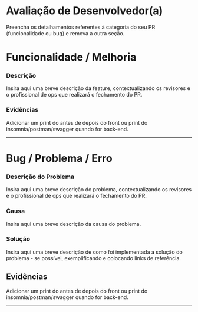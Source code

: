 # Avaliação de Desenvolvedor(a)

Preencha os detalhamentos referentes à categoria do seu PR (funcionalidade ou bug) e remova a outra seção.

# Funcionalidade / Melhoria

### Descrição

Insira aqui uma breve descrição da feature, contextualizando os revisores e o profissional de ops que realizará o fechamento do PR.

### Evidências

Adicionar um print do antes de depois do front ou print do insomnia/postman/swagger quando for back-end.

---

# Bug / Problema / Erro

### Descrição do Problema

Insira aqui uma breve descrição do problema, contextualizando os revisores e o profissional de ops que realizará o fechamento do PR.

### Causa

Insira aqui uma breve descrição da causa do problema.

### Solução

Insira aqui uma breve descrição de como foi implementada a solução do problema - se possível, exemplificando e colocando links de referência.

## Evidências

Adicionar um print do antes de depois do front ou print do insomnia/postman/swagger quando for back-end.

---
